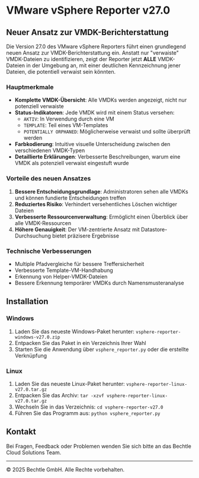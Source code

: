 # VMware vSphere Reporter v27.0

## Neuer Ansatz zur VMDK-Berichterstattung

Die Version 27.0 des VMware vSphere Reporters führt einen grundlegend neuen Ansatz zur VMDK-Berichterstattung ein. Anstatt nur "verwaiste" VMDK-Dateien zu identifizieren, zeigt der Reporter jetzt **ALLE** VMDK-Dateien in der Umgebung an, mit einer deutlichen Kennzeichnung jener Dateien, die potentiell verwaist sein könnten.

### Hauptmerkmale

- **Komplette VMDK-Übersicht**: Alle VMDKs werden angezeigt, nicht nur potenziell verwaiste
- **Status-Indikatoren**: Jede VMDK wird mit einem Status versehen:
  - `AKTIV`: In Verwendung durch eine VM
  - `TEMPLATE`: Teil eines VM-Templates
  - `POTENTIALLY ORPHANED`: Möglicherweise verwaist und sollte überprüft werden
- **Farbkodierung**: Intuitive visuelle Unterscheidung zwischen den verschiedenen VMDK-Typen
- **Detaillierte Erklärungen**: Verbesserte Beschreibungen, warum eine VMDK als potenziell verwaist eingestuft wurde

### Vorteile des neuen Ansatzes

1. **Bessere Entscheidungsgrundlage**: Administratoren sehen alle VMDKs und können fundierte Entscheidungen treffen
2. **Reduziertes Risiko**: Verhindert versehentliches Löschen wichtiger Dateien
3. **Verbesserte Ressourcenverwaltung**: Ermöglicht einen Überblick über alle VMDK-Ressourcen
4. **Höhere Genauigkeit**: Der VM-zentrierte Ansatz mit Datastore-Durchsuchung bietet präzisere Ergebnisse

### Technische Verbesserungen

- Multiple Pfadvergleiche für bessere Treffersicherheit
- Verbesserte Template-VM-Handhabung
- Erkennung von Helper-VMDK-Dateien
- Bessere Erkennung temporärer VMDKs durch Namensmusteranalyse

## Installation

### Windows

1. Laden Sie das neueste Windows-Paket herunter: `vsphere-reporter-windows-v27.0.zip`
2. Entpacken Sie das Paket in ein Verzeichnis Ihrer Wahl
3. Starten Sie die Anwendung über `vsphere_reporter.py` oder die erstellte Verknüpfung

### Linux

1. Laden Sie das neueste Linux-Paket herunter: `vsphere-reporter-linux-v27.0.tar.gz`
2. Entpacken Sie das Archiv: `tar -xzvf vsphere-reporter-linux-v27.0.tar.gz`
3. Wechseln Sie in das Verzeichnis: `cd vsphere-reporter-v27.0`
4. Führen Sie das Programm aus: `python vsphere_reporter.py`

## Kontakt

Bei Fragen, Feedback oder Problemen wenden Sie sich bitte an das Bechtle Cloud Solutions Team.

---

© 2025 Bechtle GmbH. Alle Rechte vorbehalten.